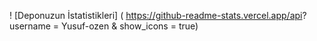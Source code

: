 ! [Deponuzun İstatistikleri] ( https://github-readme-stats.vercel.app/api? username = Yusuf-ozen & show_icons = true)
